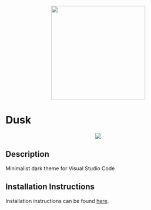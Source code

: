 <p align="center">
  <img width="256" src="https://user-images.githubusercontent.com/38587571/60754582-67d64900-9fe3-11e9-90fe-441bfec12993.png">
</p>

# Dusk

<p align="center">
  <img src="https://user-images.githubusercontent.com/38587571/60756901-bbf12580-a003-11e9-9605-12c434f13b7f.png">
</p>

## Description

Minimalist dark theme for Visual Studio Code

## Installation Instructions

Installation instructions can be found [here](https://code.visualstudio.com/docs/getstarted/themes#_color-themes-from-the-marketplace).
